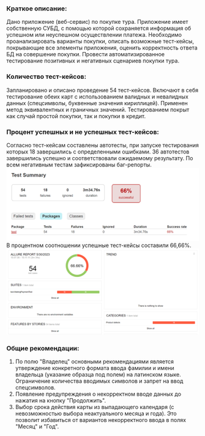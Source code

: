 ### Краткое описание:
Дано приложение (веб-сервис) по покупке тура. Приложение имеет собственную СУБД, 
с помощью которой сохраняется информация об успешном или неуспешном осуществлении платежа.
Необходимо проанализировать варианты покупки, описать возможные тест-кейсы, 
покрывающие все элементы приложения, оценить корректность ответа БД на совершение покупки.
Провести автоматизированное тестирование позитивных и негативных сценариев покупки тура.

### Количество тест-кейсов:
Запланировано и описано проведение 54 тест-кейсов. 
Включают в себя тестирование обеих карт с использованием валидных и невалидных данных (спецсимволы, буквенные значения кириллицей).
Применен метод эквивалентных и граничных значений.
Тестированием покрыт как случай простой покупки, так и покупки в кредит.

### Процент успешных и не успешных тест-кейсов:
Согласно тест-кейсам составлены автотесты, 
при запуске тестирования которых 18 завершились с определенными ошибками. 
36 автотестов завершились успешно и соответствовали ожидаемому результату.
По всем негативным тестам зафиксированы баг-репорты.
![img.png](img.png)
В процентном соотношении успешные тест-кейсы составили 66,66%.
![img_1.png](img_1.png)

### Общие рекомендации:
1. По полю "Владелец" основными рекомендациями является утверждение конкретного формата ввода фамилии и имени владельца
(указание образца под полем) на латинском языке.
Ограничение количества вводимых символов и запрет на ввод спецсимволов.
2. Появление предупреждения о некорректном вводе данных до нажатия на кнопку "Продолжить".
3. Выбор срока действия карты из выпадающего календаря (с невозможностью выбора неактуального месяца 
и года). Это позволит избавиться от вариантов некорректного ввода в полях "Месяц" и "Год". 

